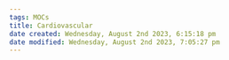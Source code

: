 ```yaml
---
tags: MOCs
title: Cardiovascular
date created: Wednesday, August 2nd 2023, 6:15:18 pm
date modified: Wednesday, August 2nd 2023, 7:05:27 pm
---
```

```folder-index-content
```